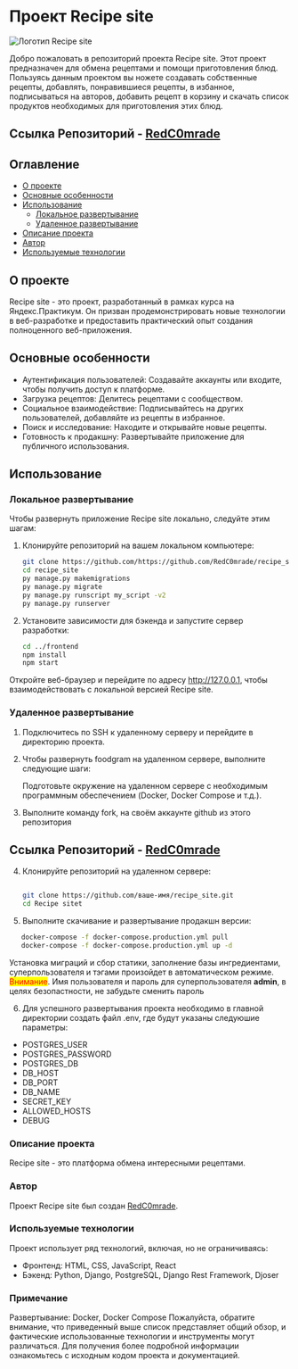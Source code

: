 # Проект Recipe site
![Логотип Recipe site](https://fodddgram.hopto.org/favicon.ico)

Добро пожаловать в репозиторий проекта Recipe site. Этот проект предназначен для обмена рецептами и помощи приготовления блюд.
Пользуясь данным проектом вы ножете создавать собственные рецепты, добавлять, понравившиеся рецепты, в избанное, подписываться 
на авторов, добавить рецепт в корзину и скачать список продуктов необходимых для приготовления этих блюд.

## Ссылка Репозиторий - [RedC0mrade](https://github.com/RedC0mrade/Recipe_site)

## Оглавление

- [О проекте](#о-проекте)
- [Основные особенности](#основные-особенности)
- [Использование](#использование)
  - [Локальное развертывание](#локальное-развертывание)
  - [Удаленное развертывание](#удаленное-развертывание)
- [Описание проекта](#описание-проекта)
- [Автор](#автор)
- [Используемые технологии](#используемые-технологии)

## О проекте

Recipe site - это проект, разработанный в рамках курса на Яндекс.Практикум. Он призван продемонстрировать новые технологии 
в веб-разработке и предоставить практический опыт создания полноценного веб-приложения.

## Основные особенности

- Аутентификация пользователей: Создавайте аккаунты или входите, чтобы получить доступ к платформе.
- Загрузка рецептов: Делитесь рецептами с сообществом.
- Социальное взаимодействие: Подписывайтесь на других пользователей, добавляйте из рецепты в избранное.
- Поиск и исследование: Находите и открывайте новые рецепты.
- Готовность к продакшну: Развертывайте приложение для публичного использования.

## Использование

### Локальное развертывание

Чтобы развернуть приложение Recipe site локально, следуйте этим шагам:

1. Клонируйте репозиторий на вашем локальном компьютере:

   ```bash
   git clone https://github.com/https://github.com/RedC0mrade/recipe_site
   cd recipe_site
   py manage.py makemigrations
   py manage.py migrate
   py manage.py runscript my_script -v2
   py manage.py runserver

2. Установите зависимости для бэкенда и запустите сервер разработки:
   ```bash
   cd ../frontend
   npm install
   npm start
Откройте веб-браузер и перейдите по адресу http://127.0.0.1, чтобы взаимодействовать с локальной версией Recipe site.


### Удаленное развертывание
1. Подключитесь по SSH к удаленному серверу и перейдите в директорию проекта.
2. Чтобы развернуть foodgram на удаленном сервере, выполните следующие шаги:

   Подготовьте окружение на удаленном сервере с необходимым программным обеспечением (Docker, Docker Compose и т.д.).
3. Выполните команду fork, на своём аккаунте github из этого репозитория 
## Ссылка Репозиторий - [RedC0mrade](https://github.com/RedC0mrade/recipe_site)
4. Клонируйте репозиторий на удаленном сервере:

   ```bash

   git clone https://github.com/ваше-имя/recipe_site.git
   cd Recipe sitet
5. Выполните скачивание и развертывание продакшн версии:
```bash
   docker-compose -f docker-compose.production.yml pull
   docker-compose -f docker-compose.production.yml up -d
```
Установка миграций и сбор статики, заполнение базы ингредиентами, суперпользователя и тэгами произойдет в автоматическом режиме.
<span style="background-color: yellow; color: red;">Внимание</span>. Имя пользователя и пароль для суперпользователя __admin__, 
в целях безопастности, не забудьте сменить пароль 

6. Для успешного развертывания проекта необходимо в главной директории создать файл .env, где будут указаны следуюшие параметры:
- POSTGRES_USER
- POSTGRES_PASSWORD
- POSTGRES_DB
- DB_HOST
- DB_PORT
- DB_NAME
- SECRET_KEY
- ALLOWED_HOSTS
- DEBUG

### Описание проекта
Recipe site - это платформа обмена интересными рецептами.

### Автор
Проект Recipe site был создан [RedC0mrade](https://github.com/redc0mrade).

### Используемые технологии
Проект использует ряд технологий, включая, но не ограничиваясь:

- Фронтенд: HTML, CSS, JavaScript, React
- Бэкенд: Python, Django, PostgreSQL, Django Rest Framework, Djoser
### Примечание 
Развертывание: Docker, Docker Compose
Пожалуйста, обратите внимание, что приведенный выше список представляет общий обзор, и фактические использованные технологии и инструменты могут различаться. Для получения более подробной информации ознакомьтесь с исходным кодом проекта и документацией.
